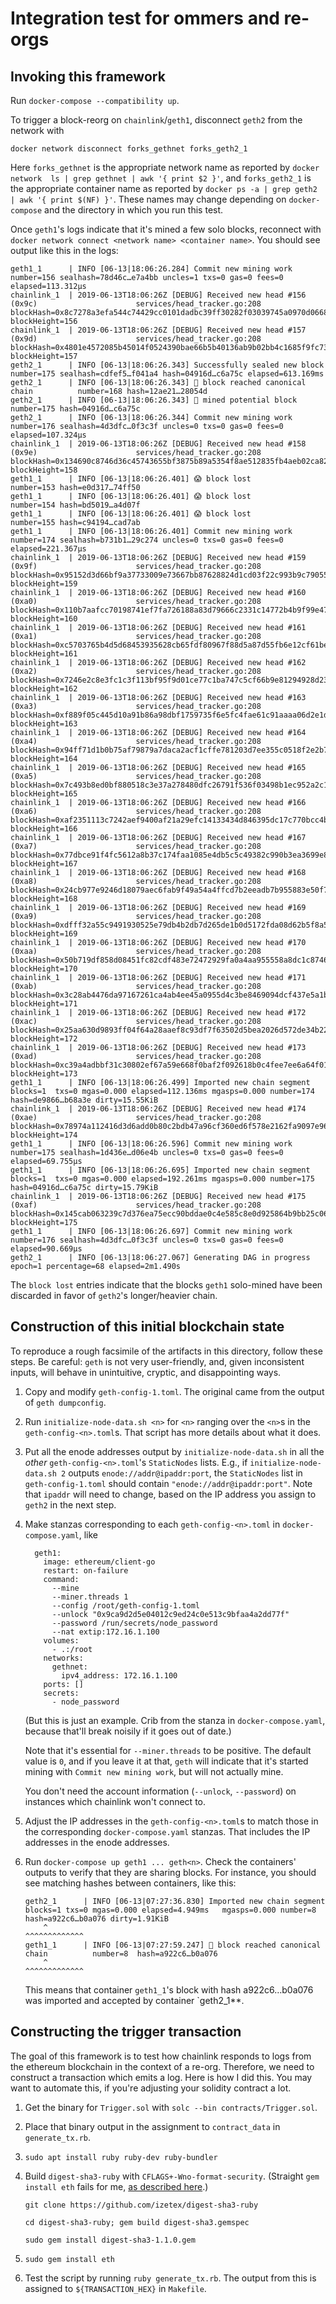 # Integration test for ommers and re-orgs

## Invoking this framework

Run `docker-compose --compatibility up`.

To trigger a block-reorg on `chainlink`/`geth1`, disconnect `geth2` from the network with

```
docker network disconnect forks_gethnet forks_geth2_1
```

Here `forks_gethnet` is the appropriate network name as reported by `docker network  ls | grep gethnet | awk '{ print $2 }'`, and `forks_geth2_1` is the appropriate container name as reported by `docker ps -a | grep geth2 | awk '{ print $(NF) }'`. These names may change depending on `docker-compose` and the directory in which you run this test.

Once `geth1`'s logs indicate that it's mined a few solo blocks, reconnect with `docker network connect <network name> <container name>`. You should see output like this in the logs:

```
geth1_1      | INFO [06-13|18:06:26.284] Commit new mining work                   number=156 sealhash=78d46c…e7a4bb uncles=1 txs=0 gas=0 fees=0 elapsed=113.312µs
chainlink_1  | 2019-06-13T18:06:26Z [DEBUG] Received new head #156 (0x9c)                      services/head_tracker.go:208     blockHash=0x8c7278a3efa544c74429cc0101dadbc39ff30282f03039745a0970d0668d196e blockHeight=156 
chainlink_1  | 2019-06-13T18:06:26Z [DEBUG] Received new head #157 (0x9d)                      services/head_tracker.go:208     blockHash=0x4801e4572085b45014f0524390bae66b5b40136ab9b02bb4c1685f9fc73248ce blockHeight=157 
geth2_1      | INFO [06-13|18:06:26.343] Successfully sealed new block            number=175 sealhash=cdfef5…f041a4 hash=04916d…c6a75c elapsed=613.169ms
geth2_1      | INFO [06-13|18:06:26.343] 🔗 block reached canonical chain          number=168 hash=12ae21…28054d
geth2_1      | INFO [06-13|18:06:26.343] 🔨 mined potential block                  number=175 hash=04916d…c6a75c
geth2_1      | INFO [06-13|18:06:26.344] Commit new mining work                   number=176 sealhash=4d3dfc…0f3c3f uncles=0 txs=0 gas=0 fees=0 elapsed=107.324µs
chainlink_1  | 2019-06-13T18:06:26Z [DEBUG] Received new head #158 (0x9e)                      services/head_tracker.go:208     blockHash=0x134690c8746d36c45743655bf3875b89a5354f8ae512835fb4aeb02ca829e480 blockHeight=158 
geth1_1      | INFO [06-13|18:06:26.401] 😱 block lost                             number=153 hash=e0d317…74ff50
geth1_1      | INFO [06-13|18:06:26.401] 😱 block lost                             number=154 hash=bd5019…a4d07f
geth1_1      | INFO [06-13|18:06:26.401] 😱 block lost                             number=155 hash=c94194…cad7ab
geth1_1      | INFO [06-13|18:06:26.401] Commit new mining work                   number=174 sealhash=b731b1…29c274 uncles=0 txs=0 gas=0 fees=0 elapsed=221.367µs
chainlink_1  | 2019-06-13T18:06:26Z [DEBUG] Received new head #159 (0x9f)                      services/head_tracker.go:208     blockHash=0x95152d3d66bf9a37733009e73667bb87628824d1cd03f22c993b9c79055d3699 blockHeight=159 
chainlink_1  | 2019-06-13T18:06:26Z [DEBUG] Received new head #160 (0xa0)                      services/head_tracker.go:208     blockHash=0x110b7aafcc70198741ef7fa726188a83d79666c2331c14772b4b9f99e475c283 blockHeight=160 
chainlink_1  | 2019-06-13T18:06:26Z [DEBUG] Received new head #161 (0xa1)                      services/head_tracker.go:208     blockHash=0xc5703765b4d5d68453935628cb65fdf80967f88d5a87d55fb6e12cf61be58446 blockHeight=161 
chainlink_1  | 2019-06-13T18:06:26Z [DEBUG] Received new head #162 (0xa2)                      services/head_tracker.go:208     blockHash=0x7246e2c8e3fc1c3f113bf95f9d01ce77c1ba747c5cf66b9e81294928d23edb9a blockHeight=162 
chainlink_1  | 2019-06-13T18:06:26Z [DEBUG] Received new head #163 (0xa3)                      services/head_tracker.go:208     blockHash=0xf889f05c445d10a91b86a98dbf1759735f6e5fc4fae61c91aaaa06d2e1ddca1b blockHeight=163 
chainlink_1  | 2019-06-13T18:06:26Z [DEBUG] Received new head #164 (0xa4)                      services/head_tracker.go:208     blockHash=0x94ff71d1b0b75af79879a7daca2acf1cffe781203d7ee355c0518f2e2b7fca32 blockHeight=164 
chainlink_1  | 2019-06-13T18:06:26Z [DEBUG] Received new head #165 (0xa5)                      services/head_tracker.go:208     blockHash=0x7c493b8ed0bf880518c3e37a278480dfc26791f536f03498b1ec952a2c1b79f4 blockHeight=165 
chainlink_1  | 2019-06-13T18:06:26Z [DEBUG] Received new head #166 (0xa6)                      services/head_tracker.go:208     blockHash=0xaf2351113c7242aef9400af21a29efc14133434d846395dc17c770bcc4b2b215 blockHeight=166 
chainlink_1  | 2019-06-13T18:06:26Z [DEBUG] Received new head #167 (0xa7)                      services/head_tracker.go:208     blockHash=0x77dbce91f4fc5612a8b37c174faa1085e4db5c5c49382c990b3ea3699e8dccc1 blockHeight=167 
chainlink_1  | 2019-06-13T18:06:26Z [DEBUG] Received new head #168 (0xa8)                      services/head_tracker.go:208     blockHash=0x24cb977e9246d18079aec6fab9f49a54a4ffcd7b2eeadb7b955883e50f749dd1 blockHeight=168 
chainlink_1  | 2019-06-13T18:06:26Z [DEBUG] Received new head #169 (0xa9)                      services/head_tracker.go:208     blockHash=0xdfff32a55c9491930525e79db4b2db7d265de1b0d5172fda08d62b5f8a54a24a blockHeight=169 
chainlink_1  | 2019-06-13T18:06:26Z [DEBUG] Received new head #170 (0xaa)                      services/head_tracker.go:208     blockHash=0x50b719df858d08451fc82cdf483e72472929fa0a4aa955558a8dc1c874635c3c blockHeight=170 
chainlink_1  | 2019-06-13T18:06:26Z [DEBUG] Received new head #171 (0xab)                      services/head_tracker.go:208     blockHash=0x3c28ab4476da97167261ca4ab4ee45a0955d4c3be8469094dcf437e5a1b51dfc blockHeight=171 
chainlink_1  | 2019-06-13T18:06:26Z [DEBUG] Received new head #172 (0xac)                      services/head_tracker.go:208     blockHash=0x25aa630d9893ff04f64a28aaef8c93df7f63502d5bea2026d572de34b221c73f blockHeight=172 
chainlink_1  | 2019-06-13T18:06:26Z [DEBUG] Received new head #173 (0xad)                      services/head_tracker.go:208     blockHash=0xc39a4adbbf31c30802ef67a59e668f0baf2f092618b0c4fee7ee6a64f01071a5 blockHeight=173 
geth1_1      | INFO [06-13|18:06:26.499] Imported new chain segment               blocks=1  txs=0 mgas=0.000 elapsed=112.136ms mgasps=0.000 number=174 hash=de9866…b68a3e dirty=15.55KiB
chainlink_1  | 2019-06-13T18:06:26Z [DEBUG] Received new head #174 (0xae)                      services/head_tracker.go:208     blockHash=0x78974a112416d3d6add0b80c2bdb47a96cf360ed6f578e2162fa9097e963d878 blockHeight=174 
geth1_1      | INFO [06-13|18:06:26.596] Commit new mining work                   number=175 sealhash=1d436e…d06e4b uncles=0 txs=0 gas=0 fees=0 elapsed=69.755µs
geth1_1      | INFO [06-13|18:06:26.695] Imported new chain segment               blocks=1  txs=0 mgas=0.000 elapsed=192.261ms mgasps=0.000 number=175 hash=04916d…c6a75c dirty=15.79KiB
chainlink_1  | 2019-06-13T18:06:26Z [DEBUG] Received new head #175 (0xaf)                      services/head_tracker.go:208     blockHash=0x145cab063239c7d376ea75ecc90bddae0c4e585c8e0d925864b9bb25c06a93be blockHeight=175 
geth1_1      | INFO [06-13|18:06:26.697] Commit new mining work                   number=176 sealhash=4d3dfc…0f3c3f uncles=0 txs=0 gas=0 fees=0 elapsed=90.669µs
geth2_1      | INFO [06-13|18:06:27.067] Generating DAG in progress               epoch=1 percentage=68 elapsed=2m1.490s
```

The `block lost` entries indicate that the blocks `geth1` solo-mined have been discarded in favor of `geth2`'s longer/heavier chain.


## Construction of this initial blockchain state

To reproduce a rough facsimile of the artifacts in this directory, follow these steps. Be careful: `geth` is not very user-friendly, and, given inconsistent inputs, will behave in unintuitive, cryptic, and disappointing ways.

1. Copy and modify `geth-config-1.toml`. The original came from the output of `geth dumpconfig`. 
2. Run `initialize-node-data.sh <n>` for `<n>` ranging over the `<n>`s in the `geth-config-<n>.toml`s. That script has more details about what it does.
3. Put all the enode addresses output by `initialize-node-data.sh` in all the *other* `geth-config-<n>.toml`'s `StaticNodes` lists. E.g., if `initialize-node-data.sh 2` outputs `enode://addr@ipaddr:port`, the `StaticNodes` list in `geth-config-1.toml` should contain `"enode://addr@ipaddr:port"`. Note that `ipaddr` will need to change, based on the IP address you assign to `geth2` in the next step.
4. Make stanzas corresponding to each `geth-config-<n>.toml` in `docker-compose.yaml`, like
   ```
     geth1:
       image: ethereum/client-go
       restart: on-failure
       command:
         --mine
         --miner.threads 1
         --config /root/geth-config-1.toml
         --unlock "0x9ca9d2d5e04012c9ed24c0e513c9bfaa4a2dd77f"
         --password /run/secrets/node_password
         --nat extip:172.16.1.100
       volumes:
         - .:/root
       networks:
         gethnet:
           ipv4_address: 172.16.1.100
       ports: []
       secrets:
         - node_password
   ```
   (But this is just an example. Crib from the stanza in `docker-compose.yaml`, because that'll break noisily if it goes out of date.)
   
   Note that it's essential for `--miner.threads` to be positive. The default value is `0`, and if you leave it at that, `geth` will indicate that it's started mining with `Commit new mining work`, but will not actually mine.
   
   You don't need the account information (`--unlock`, `--password`) on instances which chainlink won't connect to.
   
5. Adjust the IP addresses in the `geth-config-<n>.toml`s to match those in the corresponding `docker-compose.yaml` stanzas. That includes the IP addresses in the enode addresses.
6. Run `docker-compose up geth1 ... geth<n>`. Check the containers' outputs to verify that they are sharing blocks. For instance, you should see matching hashes between containers, like this:
   ```
   geth2_1      | INFO [06-13|07:27:36.830] Imported new chain segment               blocks=1 txs=0 mgas=0.000 elapsed=4.949ms   mgasps=0.000 number=8 hash=a922c6…b0a076 dirty=1.91KiB
       ^                                                                                                                                                    ^^^^^^^^^^^^^
   geth1_1      | INFO [06-13|07:27:59.247] 🔗 block reached canonical chain          number=8  hash=a922c6…b0a076
       ^                                                                                             ^^^^^^^^^^^^^
   ```
   This means that container `geth1_1`'s block with hash a922c6…b0a076 was imported and accepted by container `geth2_1**.

## Constructing the trigger transaction

The goal of this framework is to test how chainlink responds to logs from the
ethereum blockchain in the context of a re-org. Therefore, we need to construct
a transaction which emits a log. Here is how I did this. You may want to
automate this, if you're adjusting your solidity contract a lot.

1. Get the binary for `Trigger.sol` with `solc --bin contracts/Trigger.sol`.
2. Place that binary output in the assignment to `contract_data` in
   `generate_tx.rb`.
3. `sudo apt install ruby ruby-dev ruby-bundler`
4. Build `digest-sha3-ruby` with `CFLAGS+-Wno-format-security`. (Straight `gem
   install eth` fails for me, [as described
   here](https://github.com/phusion/digest-sha3-ruby/issues/7).)
   
   `git clone https://github.com/izetex/digest-sha3-ruby` 
   
   `cd digest-sha3-ruby; gem build digest-sha3.gemspec` 
   
   `sudo gem install digest-sha3-1.1.0.gem`
5. `sudo gem install eth`
6. Test the script by running `ruby generate_tx.rb`. The output from this is
   assigned to `${TRANSACTION_HEX}` in `Makefile`.
